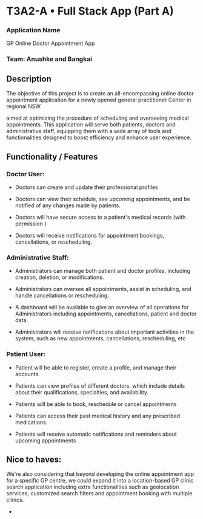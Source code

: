 # T3A2-A • Full Stack App (Part A)

### Application Name
GP Online Doctor Appointment App

### Team: Anushke and Bangkai


 ## Description
The objective of this project is to create an all-encompassing online doctor appointment application for a newly opened general practitioner Center in regional NSW.


 aimed at optimizing the procedure of scheduling and overseeing medical appointments. This application will serve both patients, doctors and administrative staff, equipping them with a wide array of tools and functionalities designed to boost efficiency and enhance user experience.

## Functionality / Features




### Doctor User:

- Doctors can create and update their professional profiles

-  Doctors can view their schedule, see upcoming appointments, and be notified of any changes made by patients.

- Doctors will have secure access to a patient's medical records (with permission )

- Doctors will receive notifications for appointment bookings, cancellations, or rescheduling.

### Administrative Staff:

- Administrators can manage both patient and doctor profiles, including creation, deletion, or modifications.

- Administrators can oversee all appointments, assist in scheduling, and handle cancellations or rescheduling.

- A  dashboard will be available to give an overview of all operations for Administrators  including appointments, cancellations, patient and doctor data.

- Administrators will receive notifications about important activities in the system, such as new appointments, cancellations, rescheduling, etc


### Patient User:

- Patient will be able to register, create a profile, and manage their accounts. 

- Patients can view profiles of different doctors, which include details about their qualifications, specialties, and availability.

- Patients will be able to book, reschedule or cancel appointments 

- Patients can access their past medical history and any prescribed medications.

- Patients will receive automatic notifications and reminders about upcoming appointments
## Nice to haves:

We're also considering that beyond developing the online appointment app for a specific GP centre, we could expand it into a location-based GP clinic search application including extra functionalities such as geolocation services, customized search filters and appointment booking with multiple clinics.


- 
